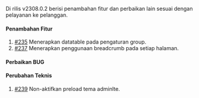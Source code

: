 Di rilis v2308.0.2 berisi penambahan fitur dan perbaikan lain sesuai dengan pelayanan ke pelanggan.

#### Penambahan Fitur

1. [#235](https://github.com/OpenSID/OpenKab/issues/235) Menerapkan datatable pada pengaturan group.
2. [#237](https://github.com/OpenSID/OpenKab/issues/237) Menerapkan penggunaan breadcrumb pada setiap halaman.

#### Perbaikan BUG


#### Perubahan Teknis

1. [#239](https://github.com/OpenSID/OpenKab/issues/239) Non-aktifkan preload tema adminlte.